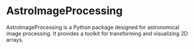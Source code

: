 # AstroImageProcessing
AstroImageProcessing is a Python package designed for astronomical image processing. It provides a toolkit for transforming and visualizing 2D arrays.
